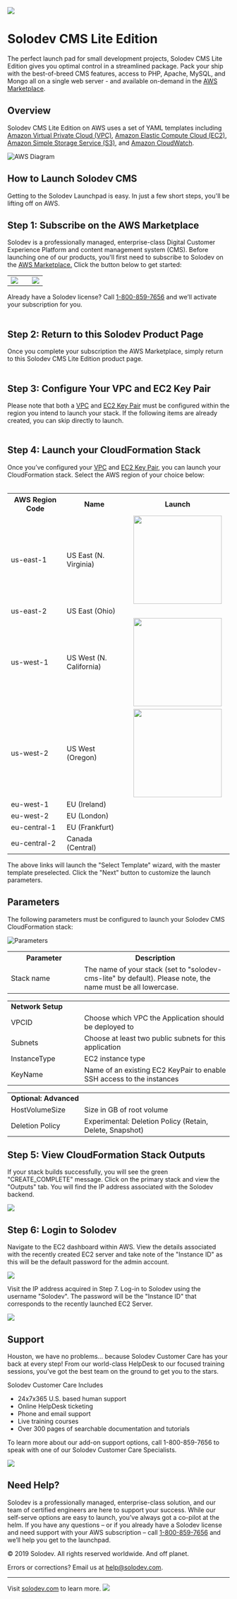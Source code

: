 ﻿<a href="https://aws.amazon.com/marketplace/pp/B01LXZKO21?qid=1534773581495&sr=0-1&ref_=srh_res_product_title"><img src="images/Solodev_Lite_Header.jpg"/></a>

# Solodev CMS Lite Edition
The perfect launch pad for small development projects, Solodev CMS Lite Edition gives you optimal control in a streamlined package. Pack your ship with the best-of-breed CMS features, access to PHP, Apache, MySQL, and Mongo all on a single web server - and available on-demand in the <a href="https://aws.amazon.com/marketplace/pp/B01LXZKO21?qid=1534773581495&sr=0-1&ref_=srh_res_product_title">AWS Marketplace</a>.

## Overview
Solodev CMS Lite Edition on AWS uses a set of YAML templates including [Amazon Virtual Private Cloud (VPC)](http://docs.aws.amazon.com/AmazonVPC/latest/UserGuide/VPC_Introduction.html), [Amazon Elastic Compute Cloud (EC2)](http://docs.aws.amazon.com/AWSEC2/latest/UserGuide/concepts.html), [Amazon Simple Storage Service (S3)](https://docs.aws.amazon.com/AmazonS3/latest/dev/Welcome.html), and [Amazon CloudWatch](https://docs.aws.amazon.com/AmazonCloudWatch/latest/monitoring/WhatIsCloudWatch.html).

![AWS Diagram](https://raw.githubusercontent.com/solodev/aws/master/pages/images/Solodev_CMS_Lite_Architecture.jpg)

## How to Launch Solodev CMS
Getting to the Solodev Launchpad is easy. In just a few short steps, you'll be lifting off on AWS.


## Step 1: Subscribe on the AWS Marketplace

Solodev is a professionally managed, enterprise-class Digital Customer Experience Platform and content management system (CMS). Before launching one of our products, you'll first need to subscribe to Solodev on the <a href="https://aws.amazon.com/marketplace/pp/B01LXZKO21?qid=1534773581495&sr=0-1&ref_=srh_res_product_title">AWS Marketplace.</a> Click the button below to get started: 
<table>
	<tr>
		<td width="60%"><a href="https://aws.amazon.com/marketplace/pp/B01LXZKO21?qid=1534773581495&sr=0-1&ref_=srh_res_product_title"><img src="images/AWS_Marketplace_Logo.jpg" /></a></td>
		<td><a href="https://aws.amazon.com/marketplace/pp/B01LXZKO21?qid=1534773581495&sr=0-1&ref_=srh_res_product_title"><img src="images/Subscribe_Large.jpg" /></a></td>
	</tr>
</table>


Already have a Solodev license? Call <a href="tel:1.800.859.7656">1-800-859-7656</a> and we’ll activate your subscription for you.<br /><br />

## Step 2: Return to this Solodev Product Page
Once you complete your subscription the AWS Marketplace, simply return to this Solodev CMS Lite Edition product page.<br/><br />

## Step 3: Configure Your VPC and EC2 Key Pair
Please note that both a <a href="http://docs.aws.amazon.com/AmazonVPC/latest/UserGuide/VPC_Introduction.html">VPC</a> and <a href="http://docs.aws.amazon.com/AWSEC2/latest/UserGuide/concepts.html">EC2 Key Pair</a> must be configured within the region you intend to launch your stack. If the following items are already created, you can skip directly to launch.<br/><br />

## Step 4: Launch your CloudFormation Stack
Once you’ve configured your <a href="http://docs.aws.amazon.com/AmazonVPC/latest/UserGuide/VPC_Introduction.html">VPC</a> and <a href="http://docs.aws.amazon.com/AWSEC2/latest/UserGuide/concepts.html">EC2 Key Pair</a>, you can launch your CloudFormation stack. Select the AWS region of your choice below:<br/><br/>

<table>
	<tr>
		<th width="299">AWS Region Code</td>
		<th width="299">Name</td>
		<th width="299" align="center">Launch</td>
	</tr>
	<tr>
		<td>us-east-1</td>
		<td>US East (N. Virginia)</td>
		<td align="center"><a href="https://console.aws.amazon.com/cloudformation/home?region=us-east-1#/stacks/new?stackName=solodev-cms-lite&templateURL=https://s3.amazonaws.com/solodev-aws-ha/aws/solodev-lite-linux.yaml"><img src="images/Solodev_LaunchStack.png" width="200" /></td>
	</tr>
	<tr>
		<td>us-east-2</td>
		<td>US East (Ohio)</td>
		<td align="center"><!-- <a href="#"><img src="images/Solodev_LaunchStack.png" width="200" />--></td>
	</tr>
	<tr>
		<td>us-west-1</td>
		<td>US West (N. California)</td>
		<td align="center"><a href="https://console.aws.amazon.com/cloudformation/home?region=us-west-1#/stacks/new?stackName=solodev-cms-lite&templateURL=https://s3.amazonaws.com/solodev-aws-ha/aws/solodev-lite-linux.yaml"><img src="images/Solodev_LaunchStack.png" width="200" /></td>
	</tr>
	<tr>
		<td>us-west-2</td>
		<td>US West (Oregon)</td>
		<td align="center"><a href="https://console.aws.amazon.com/cloudformation/home?region=us-west-2#/stacks/new?stackName=solodev-cms-lite&templateURL=https://s3.amazonaws.com/solodev-aws-ha/aws/solodev-lite-linux.yaml"><img src="images/Solodev_LaunchStack.png" width="200" /></td>
	</tr>
	<tr>
		<td>eu-west-1</td>
		<td>EU (Ireland)</td>
		<td align="center"><!-- <a href="#"><img src="images/Solodev_LaunchStack.png" width="200" />--></td>
	</tr>
	<tr>
		<td>eu-west-2</td>
		<td>EU (London)</td>
		<td align="center"><!-- <a href="#"><img src="images/Solodev_LaunchStack.png" width="200" />--></td>
	</tr>
	<tr>
		<td>eu-central-1</td>
		<td>EU (Frankfurt)</td>
		<td align="center"><!-- <a href="#"><img src="images/Solodev_LaunchStack.png" width="200" />--></td>
	</tr>
	<tr>
		<td>eu-central-2</td>
		<td>Canada (Central)</td>
		<td align="center"><!-- <a href="#"><img src="images/Solodev_LaunchStack.png" width="200" />--></td>
	</tr>
</table>
The above links will launch the "Select Template" wizard, with the master template preselected. Click the "Next" button to customize the launch parameters.

## Parameters
The following parameters must be configured to launch your Solodev CMS CloudFormation stack:

![Parameters](https://raw.githubusercontent.com/solodev/AWS-Launch-Pad/master/pages/images/install/parameters-solodev-cms-lite.jpg)

<table>
	<tr>
		<th width="33%">Parameter</th>
		<th width="600px">Description</th>
	</tr>
	<tr>
		<td>Stack name</td>
		<td>The name of your stack (set to "solodev-cms-lite" by default). Please note, the name must be all lowercase.</td>
	</tr>
</table>

<table>
	<tr>
		<td colspan="2"><strong>Network Setup</strong></td>
	</tr>
	<tr>
		<td width="33%">VPCID</td>
		<td width="600px">Choose which VPC the Application should be deployed to</td>
	</tr>
	<tr>
		<td>Subnets</td>
		<td>Choose at least two public subnets for this application</td>
	</tr>
	<tr>
		<td>InstanceType</td>
		<td>EC2 instance type</td>
	</tr>
	<tr>
		<td>KeyName </td>
		<td>Name of an existing EC2 KeyPair to enable SSH access to the instances</td>
	</tr>
</table>

<table>
	<tr>
		<td colspan="2"><strong>Optional: Advanced</strong></td>
	</tr>
	<tr>
		<td width="33%">HostVolumeSize</td>
		<td width="600px">Size in GB of root volume</td>
	</tr>
	<tr>
		<td>Deletion Policy</td>
		<td>Experimental: Deletion Policy (Retain, Delete, Snapshot)</td>
	</tr>
</table>

## Step 5: View CloudFormation Stack Outputs

If your stack builds successfully, you will see the green "CREATE_COMPLETE" message. Click on the primary stack and view the "Outputs" tab. You will find the IP address associated with the Solodev backend.

<img src="https://raw.githubusercontent.com/solodev/AWS-Launch-Pad/master/pages/images/install/outputs-solodev-cms-lite.jpg" />

## Step 6: Login to Solodev

Navigate to the EC2 dashboard within AWS. View the details associated with the recently created EC2 server and take note of the "Instance ID" as this will be the default password for the admin account. 

<img src="https://raw.githubusercontent.com/solodev/AWS-Launch-Pad/master/pages/images/install/instance-id-solodev-cms-lite.jpg" />

Visit the IP address acquired in Step 7. Log-in to Solodev using the username "Solodev". The password will be the "Instance ID" that corresponds to the recently launched EC2 Server.

<img src="https://raw.githubusercontent.com/solodev/AWS-Launch-Pad/master/pages/images/install/login-solodev-cms-pro.jpg" />

## Support
Houston, we have no problems… because Solodev Customer Care has your back at every step! From our world-class HelpDesk to our focused training sessions, you’ve got the best team on the ground to get you to the stars. 

Solodev Customer Care Includes
* 24x7x365 U.S. based human support
* Online HelpDesk ticketing
* Phone and email support
* Live training courses
* Over 300 pages of searchable documentation and tutorials

To learn more about our add-on support options, call 1-800-859-7656 to speak with one of our Solodev Customer Care Specialists.

<a href="https://www.solodev.com/product/support.stml"><img src="images/Solodev_Git_Support.jpg"/></a>


## Need Help?

Solodev is a professionally managed, enterprise-class solution, and our team of certified engineers are here to support your success. While our self-serve options are easy to launch, you’ve always got a co-pilot at the helm. If you have any questions – or if you already have a Solodev license and need support with your AWS subscription – call <a href="tel:1.800.859.7656">1-800-859-7656</a> and we’ll help you get to the launchpad.


© 2019 Solodev. All rights reserved worldwide. And off planet. 

Errors or corrections? Email us at help@solodev.com.

---
Visit [solodev.com](https://www.solodev.com/) to learn more. <img src="https://www.google-analytics.com/collect?v=1&tid=UA-3849724-1&cid=1&t=event&ec=github_aws&ea=main&cs=github&cm=github&cn=github_aws" />
